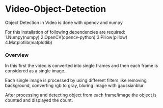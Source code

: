 # Video-Object-Detection

Object Detection in Video is done with opencv and numpy


For this installation of following dependencies are required:
1.Numpy(numpy)
2.OpenCV(opencv-python)
3.Pillow(pillow)
4.Matplotlib(matplotlib)

### Overview

In this first the video is converted into single frames and then each frame is considered as a 
single image.

Each single image is processed by using different filters like removing background, 
converting rgb to gray, bluring image with gaussianblur.

After processing and detecting object from each frame/image the object is counted and displayed the count.
